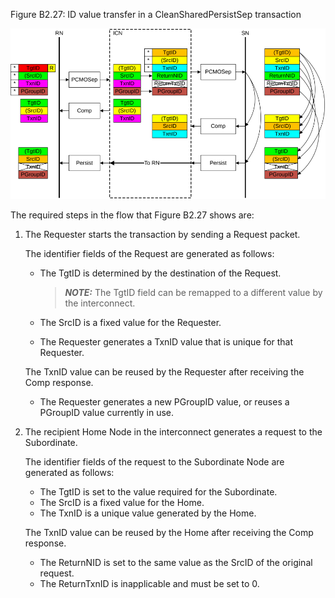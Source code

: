 Figure B2.27: ID value transfer in a CleanSharedPersistSep transaction

![Image](page_114/image_000000_3cb083ad011102787a79886ccbc863a543d41ecf0cddd8e7f92d9a55e78c49fb.png)

The required steps in the flow that Figure B2.27 shows are:

1. The Requester starts the transaction by sending a Request packet.

    The identifier fields of the Request are generated as follows:

    - The TgtID is determined by the destination of the Request.

        > **_NOTE:_** The TgtID field can be remapped to a different value by the interconnect.

    - The SrcID is a fixed value for the Requester.
    - The Requester generates a TxnID value that is unique for that Requester.

    The TxnID value can be reused by the Requester after receiving the Comp response.

    - The Requester generates a new PGroupID value, or reuses a PGroupID value currently in use.

2. The recipient Home Node in the interconnect generates a request to the Subordinate.

    The identifier fields of the request to the Subordinate Node are generated as follows:

    - The TgtID is set to the value required for the Subordinate.
    - The SrcID is a fixed value for the Home.
    - The TxnID is a unique value generated by the Home.

    The TxnID value can be reused by the Home after receiving the Comp response.

    - The ReturnNID is set to the same value as the SrcID of the original request.
    - The ReturnTxnID is inapplicable and must be set to 0.